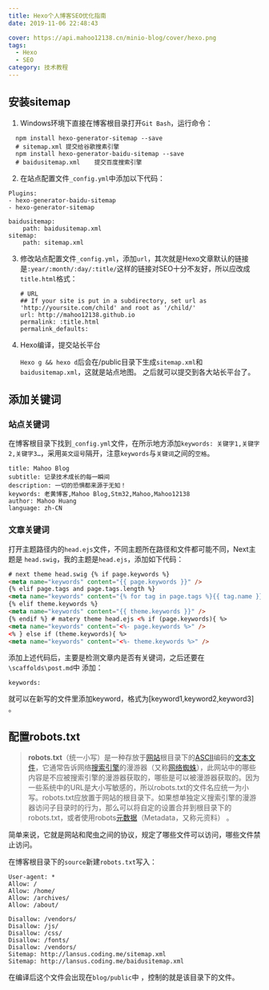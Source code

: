 ```yaml
---
title: Hexo个人博客SEO优化指南
date: 2019-11-06 22:48:43

cover: https://api.mahoo12138.cn/minio-blog/cover/hexo.png
tags:
  - Hexo
  - SEO
category: 技术教程
---
```


## 安装sitemap

1. Windows环境下直接在博客根目录打开`Git Bash`，运行命令：

```shell
  npm install hexo-generator-sitemap --save
  # sitemap.xml	提交给谷歌搜素引擎
  npm install hexo-generator-baidu-sitemap --save
  # baidusitemap.xml	提交百度搜索引擎
```

2.  在站点配置文件`_config.yml`中添加以下代码：

```
Plugins:
- hexo-generator-baidu-sitemap
- hexo-generator-sitemap

baidusitemap:
    path: baidusitemap.xml
sitemap:
    path: sitemap.xml
```

3. 修改站点配置文件`_config.yml`，添加`url`，其次就是Hexo文章默认的链接是`:year/:month/:day/:title/`这样的链接对SEO十分不友好，所以应改成`title.html`格式：

   ```shell
   # URL
   ## If your site is put in a subdirectory, set url as 'http://yoursite.com/child' and root as '/child/'
   url: http://mahoo12138.github.io
   permalink: :title.html
   permalink_defaults:
   ```

4. Hexo编译，提交站长平台

   `Hexo g && hexo d`后会在/public目录下生成`sitemap.xml`和`baidusitemap.xml`，这就是站点地图。 之后就可以提交到各大站长平台了。

## 添加关键词

### 站点关键词

在博客根目录下找到`_config.yml`文件，在所示地方添加`keywords: 关键字1,关键字2,关键字3…`，采用`英文逗号`隔开，注意`keywords`与`关键词`之间的`空格`。

```
title: Mahoo Blog
subtitle: 记录技术成长的每一瞬间
description: 一切的恐惧都来源于无知！
keywords: 老黄博客,Mahoo Blog,Stm32,Mahoo,Mahoo12138
author: Mahoo Huang
language: zh-CN
```

### 文章关键词

打开主题路径内的`head.ejs`文件，不同主题所在路径和文件都可能不同，Next主题是 `head.swig`，我的主题是`head.ejs`，添加如下代码：

```html
# next theme head.swig {% if page.keywords %}
<meta name="keywords" content="{{ page.keywords }}" />
{% elif page.tags and page.tags.length %}
<meta name="keywords" content="{% for tag in page.tags %}{{ tag.name }},{% endfor %}" />
{% elif theme.keywords %}
<meta name="keywords" content="{{ theme.keywords }}" />
{% endif %} # matery theme head.ejs <% if (page.keywords){ %>
<meta name="keywords" content="<%- page.keywords %>" />
<% } else if (theme.keywords){ %>
<meta name="keywords" content="<%- theme.keywords %>" />
```

添加上述代码后，主要是检测文章内是否有关键词，之后还要在`\scaffolds\post.md`中 添加：

```
keywords:
```

就可以在新写的文件里添加keyword，格式为[keyword1,keyword2,keyword3] 。

## 配置robots.txt

> **robots.txt**（统一小写）是一种存放于[网站](https://zh.wikipedia.org/wiki/网站)根目录下的[ASCII](https://zh.wikipedia.org/wiki/ASCII)编码的[文本文件](https://zh.wikipedia.org/wiki/文本文件)，它通常告诉网络[搜索引擎](https://zh.wikipedia.org/wiki/搜索引擎)的漫游器（又称[网络蜘蛛](https://zh.wikipedia.org/wiki/网络蜘蛛)），此网站中的哪些内容是不应被搜索引擎的漫游器获取的，哪些是可以被漫游器获取的。因为一些系统中的URL是大小写敏感的，所以robots.txt的文件名应统一为小写。robots.txt应放置于网站的根目录下。如果想单独定义搜索引擎的漫游器访问子目录时的行为，那么可以将自定的设置合并到根目录下的robots.txt，或者使用robots[元数据](https://zh.wikipedia.org/wiki/元数据)（Metadata，又称元资料） 。

简单来说，它就是网站和爬虫之间的协议，规定了哪些文件可以访问，哪些文件禁止访问。

在博客根目录下的`source`新建`robots.txt`写入：

```
User-agent: *
Allow: /
Allow: /home/
Allow: /archives/
Allow: /about/

Disallow: /vendors/
Disallow: /js/
Disallow: /css/
Disallow: /fonts/
Disallow: /vendors/
Sitemap: http://lansus.coding.me/sitemap.xml
Sitemap: http://lansus.coding.me/baidusitemap.xml
```

在编译后这个文件会出现在`blog/public`中 ，控制的就是该目录下的文件。
